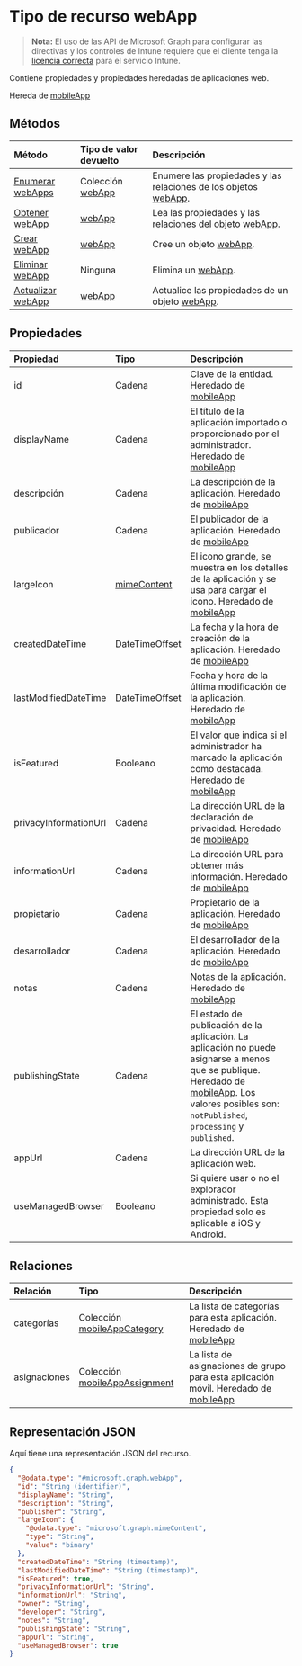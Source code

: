 # <a name="webapp-resource-type"></a>Tipo de recurso webApp

> **Nota:** El uso de las API de Microsoft Graph para configurar las directivas y los controles de Intune requiere que el cliente tenga la [licencia correcta](https://go.microsoft.com/fwlink/?linkid=839381) para el servicio Intune.

Contiene propiedades y propiedades heredadas de aplicaciones web.

Hereda de [mobileApp](../resources/intune_apps_mobileapp.md)

## <a name="methods"></a>Métodos
|Método|Tipo de valor devuelto|Descripción|
|:---|:---|:---|
|[Enumerar webApps](../api/intune_apps_webapp_list.md)|Colección [webApp](../resources/intune_apps_webapp.md)|Enumere las propiedades y las relaciones de los objetos [webApp](../resources/intune_apps_webapp.md).|
|[Obtener webApp](../api/intune_apps_webapp_get.md)|[webApp](../resources/intune_apps_webapp.md)|Lea las propiedades y las relaciones del objeto [webApp](../resources/intune_apps_webapp.md).|
|[Crear webApp](../api/intune_apps_webapp_create.md)|[webApp](../resources/intune_apps_webapp.md)|Cree un objeto [webApp](../resources/intune_apps_webapp.md).|
|[Eliminar webApp](../api/intune_apps_webapp_delete.md)|Ninguna|Elimina un [webApp](../resources/intune_apps_webapp.md).|
|[Actualizar webApp](../api/intune_apps_webapp_update.md)|[webApp](../resources/intune_apps_webapp.md)|Actualice las propiedades de un objeto [webApp](../resources/intune_apps_webapp.md).|

## <a name="properties"></a>Propiedades
|Propiedad|Tipo|Descripción|
|:---|:---|:---|
|id|Cadena|Clave de la entidad. Heredado de [mobileApp](../resources/intune_apps_mobileapp.md)|
|displayName|Cadena|El título de la aplicación importado o proporcionado por el administrador. Heredado de [mobileApp](../resources/intune_apps_mobileapp.md)|
|descripción|Cadena|La descripción de la aplicación. Heredado de [mobileApp](../resources/intune_apps_mobileapp.md)|
|publicador|Cadena|El publicador de la aplicación. Heredado de [mobileApp](../resources/intune_apps_mobileapp.md)|
|largeIcon|[mimeContent](../resources/intune_apps_mimecontent.md)|El icono grande, se muestra en los detalles de la aplicación y se usa para cargar el icono. Heredado de [mobileApp](../resources/intune_apps_mobileapp.md)|
|createdDateTime|DateTimeOffset|La fecha y la hora de creación de la aplicación. Heredado de [mobileApp](../resources/intune_apps_mobileapp.md)|
|lastModifiedDateTime|DateTimeOffset|Fecha y hora de la última modificación de la aplicación. Heredado de [mobileApp](../resources/intune_apps_mobileapp.md)|
|isFeatured|Booleano|El valor que indica si el administrador ha marcado la aplicación como destacada. Heredado de [mobileApp](../resources/intune_apps_mobileapp.md)|
|privacyInformationUrl|Cadena|La dirección URL de la declaración de privacidad. Heredado de [mobileApp](../resources/intune_apps_mobileapp.md)|
|informationUrl|Cadena|La dirección URL para obtener más información. Heredado de [mobileApp](../resources/intune_apps_mobileapp.md)|
|propietario|Cadena|Propietario de la aplicación. Heredado de [mobileApp](../resources/intune_apps_mobileapp.md)|
|desarrollador|Cadena|El desarrollador de la aplicación. Heredado de [mobileApp](../resources/intune_apps_mobileapp.md)|
|notas|Cadena|Notas de la aplicación. Heredado de [mobileApp](../resources/intune_apps_mobileapp.md)|
|publishingState|Cadena|El estado de publicación de la aplicación. La aplicación no puede asignarse a menos que se publique. Heredado de [mobileApp](../resources/intune_apps_mobileapp.md). Los valores posibles son: `notPublished`, `processing` y `published`.|
|appUrl|Cadena|La dirección URL de la aplicación web.|
|useManagedBrowser|Booleano|Si quiere usar o no el explorador administrado. Esta propiedad solo es aplicable a iOS y Android.|

## <a name="relationships"></a>Relaciones
|Relación|Tipo|Descripción|
|:---|:---|:---|
|categorías|Colección [mobileAppCategory](../resources/intune_apps_mobileappcategory.md)|La lista de categorías para esta aplicación. Heredado de [mobileApp](../resources/intune_apps_mobileapp.md)|
|asignaciones|Colección [mobileAppAssignment](../resources/intune_apps_mobileappassignment.md)|La lista de asignaciones de grupo para esta aplicación móvil. Heredado de [mobileApp](../resources/intune_apps_mobileapp.md)|

## <a name="json-representation"></a>Representación JSON
Aquí tiene una representación JSON del recurso.
<!-- {
  "blockType": "resource",
  "keyProperty": "id",
  "@odata.type": "microsoft.graph.webApp"
}
-->
``` json
{
  "@odata.type": "#microsoft.graph.webApp",
  "id": "String (identifier)",
  "displayName": "String",
  "description": "String",
  "publisher": "String",
  "largeIcon": {
    "@odata.type": "microsoft.graph.mimeContent",
    "type": "String",
    "value": "binary"
  },
  "createdDateTime": "String (timestamp)",
  "lastModifiedDateTime": "String (timestamp)",
  "isFeatured": true,
  "privacyInformationUrl": "String",
  "informationUrl": "String",
  "owner": "String",
  "developer": "String",
  "notes": "String",
  "publishingState": "String",
  "appUrl": "String",
  "useManagedBrowser": true
}
```



